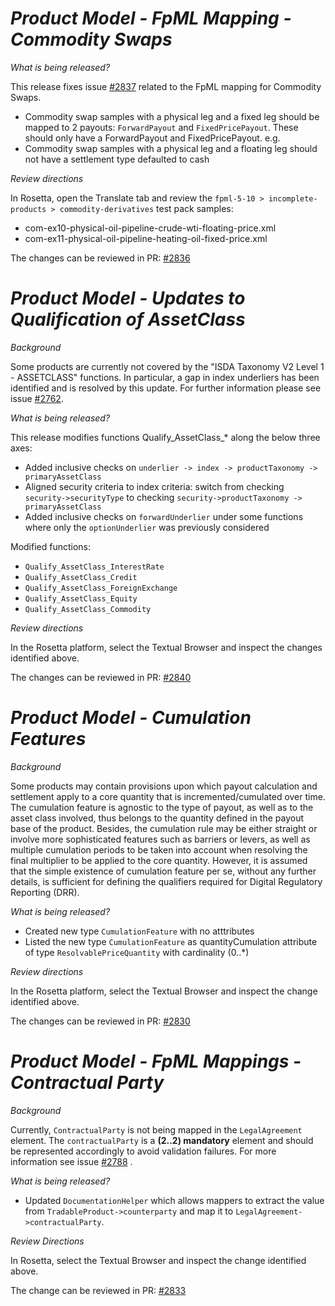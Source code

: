# _Product Model - FpML Mapping - Commodity Swaps_

_What is being released?_

This release fixes issue [#2837](https://github.com/finos/common-domain-model/issues/2837) related to the FpML mapping for Commodity Swaps.

- Commodity swap samples with a physical leg and a fixed leg should be mapped to 2 payouts: `ForwardPayout` and `FixedPricePayout`. These should only have a ForwardPayout and FixedPricePayout. e.g.
- Commodity swap samples with a physical leg and a floating leg should not have a settlement type defaulted to cash

_Review directions_

In Rosetta, open the Translate tab and review the `fpml-5-10 > incomplete-products > commodity-derivatives` test pack samples:

- com-ex10-physical-oil-pipeline-crude-wti-floating-price.xml
- com-ex11-physical-oil-pipeline-heating-oil-fixed-price.xml

The changes can be reviewed in PR: [#2836](https://github.com/finos/common-domain-model/pull/2836)

# _Product Model - Updates to Qualification of AssetClass_

_Background_

Some products are currently not covered by the "ISDA Taxonomy V2 Level 1 - ASSETCLASS" functions.
In particular, a gap in index underliers has been identified and is resolved by this update. For further information please see issue [#2762](https://github.com/finos/common-domain-model/issues/2762).

_What is being released?_

This release modifies functions Qualify_AssetClass_* along the below three axes:

- Added inclusive checks on `underlier -> index -> productTaxonomy -> primaryAssetClass`
- Aligned security criteria to index criteria: switch from checking `security->securityType` to checking `security->productTaxonomy -> primaryAssetClass`
- Added inclusive checks on `forwardUnderlier` under some functions where only the `optionUnderlier` was previously considered

Modified functions:

- `Qualify_AssetClass_InterestRate`
- `Qualify_AssetClass_Credit` 
- `Qualify_AssetClass_ForeignExchange` 
- `Qualify_AssetClass_Equity` 
- `Qualify_AssetClass_Commodity`

_Review directions_

In the Rosetta platform, select the Textual Browser and inspect the changes identified above.

The changes can be reviewed in  PR: [#2840](https://github.com/finos/common-domain-model/pull/2840)

# _Product Model - Cumulation Features_

_Background_

Some products may contain provisions upon which payout calculation and settlement apply to a core quantity that is incremented/cumulated over time. The cumulation feature is agnostic to the type of payout, as well as to the asset class involved, thus belongs to the quantity defined in the payout base of the product.
Besides, the cumulation rule may be either straight or involve more sophisticated features such as barriers or levers, as well as multiple cumulation periods to be taken into account when resolving the final multiplier to be applied to the core quantity.
However, it is assumed that the simple existence of cumulation feature per se, without any further details, is sufficient for defining the qualifiers required for Digital Regulatory Reporting (DRR).

_What is being released?_

- Created new type `CumulationFeature` with no atttributes
- Listed the new type `CumulationFeature` as quantityCumulation attribute of type `ResolvablePriceQuantity` with cardinality (0..*)

_Review directions_

In the Rosetta platform, select the Textual Browser and inspect the change identified above.

The changes can be reviewed in  PR: [#2830](https://github.com/finos/common-domain-model/pull/2830)

# _Product Model - FpML Mappings - Contractual Party_

_Background_

Currently, `ContractualParty` is not being mapped in the `LegalAgreement` element. The `contractualParty` is a **(2..2) mandatory** element and should be represented accordingly to avoid validation failures. For more information see issue [#2788](https://github.com/finos/common-domain-model/issues/2788) .

_What is being released?_

- Updated `DocumentationHelper` which allows mappers to extract the value from `TradableProduct->counterparty` and map it to `LegalAgreement->contractualParty`.

_Review Directions_

In Rosetta, select the Textual Browser and inspect the change identified above.

The change can be reviewed in PR: [#2833](https://github.com/finos/common-domain-model/pull/2833)
